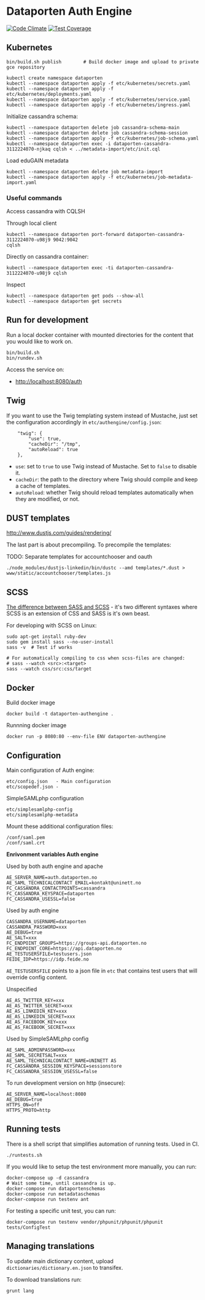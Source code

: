 # Dataporten Auth Engine

[![Code Climate](https://codeclimate.com/github/feideconnect/feideconnect-authengine/badges/gpa.svg)](https://codeclimate.com/github/feideconnect/feideconnect-authengine)
[![Test Coverage](https://codeclimate.com/github/feideconnect/feideconnect-authengine/badges/coverage.svg)](https://codeclimate.com/github/feideconnect/feideconnect-authengine)


## Kubernetes

```
bin/build.sh publish        # Build docker image and upload to private gce repository

kubectl create namespace dataporten
kubectl --namespace dataporten apply -f etc/kubernetes/secrets.yaml
kubectl --namespace dataporten apply -f etc/kubernetes/deployments.yaml
kubectl --namespace dataporten apply -f etc/kubernetes/service.yaml
kubectl --namespace dataporten apply -f etc/kubernetes/ingress.yaml
```


Initialize cassandra schema:

```
kubectl --namespace dataporten delete job cassandra-schema-main
kubectl --namespace dataporten delete job cassandra-schema-session
kubectl --namespace dataporten apply -f etc/kubernetes/job-schema.yaml
kubectl --namespace dataporten exec -i dataporten-cassandra-3112224070-njkaq cqlsh < ../metadata-import/etc/init.cql
```

Load eduGAIN metadata

```
kubectl --namespace dataporten delete job metadata-import
kubectl --namespace dataporten apply -f etc/kubernetes/job-metadata-import.yaml
```

### Useful commands

Access cassandra with CQLSH

Through local client
```
kubectl --namespace dataporten port-forward dataporten-cassandra-3112224070-u98j9 9042:9042
cqlsh
```

Directly on cassandra container:

```
kubectl --namespace dataporten exec -ti dataporten-cassandra-3112224070-u98j9 cqlsh
```

Inspect

```
kubectl --namespace dataporten get pods --show-all
kubectl --namespace dataporten get secrets
```


## Run for development

Run a local docker container with mounted directories for the content that you would like to work on.

```
bin/build.sh
bin/rundev.sh
```

Access the service on:

* <http://localhost:8080/auth>


## Twig

If you want to use the Twig templating system instead of Mustache, just set the configuration accordingly in
`etc/authengine/config.json`:

```
    "twig": {
        "use": true,
        "cacheDir": "/tmp",
        "autoReload": true
    },
```

* `use`: set to `true` to use Twig instead of Mustache. Set to `false` to disable it.
* `cacheDir`: the path to the directory where Twig should compile and keep a cache of templates.
* `autoReload`: whether Twig should reload templates automatically when they are modified, or not.


## DUST templates

http://www.dustjs.com/guides/rendering/

The last part is about precompiling. To precompile the templates:

TODO: Separate templates for accountchooser and oauth

```
./node_modules/dustjs-linkedin/bin/dustc --amd templates/*.dust > www/static/accountchooser/templates.js
```

## SCSS

[The difference between SASS and SCSS](http://sass-lang.com/documentation/file.SASS_REFERENCE.html#Syntax) - it's two different syntaxes where SCSS is an extension of CSS and SASS is it's own beast.


For developing with SCSS on Linux:
```
sudo apt-get install ruby-dev
sudo gem install sass --no-user-install
sass -v  # Test if works

# For automatically compiling to css when scss-files are changed:
# sass --watch <src>:<target>
sass --watch css/src:css/target
```

## Docker


Build docker image

```
docker build -t dataporten-authengine .
```

Runnning docker image

```
docker run -p 8080:80 --env-file ENV dataporten-authengine
```


## Configuration

Main configuration of Auth engine:

```
etc/config.json   - Main configuration
etc/scopedef.json -
```

SimpleSAMLphp configuration

```
etc/simplesamlphp-config
etc/simplesamlphp-metadata
```

Mount these additional configuration files:

```
/conf/saml.pem
/conf/saml.crt
```

**Enrivonment variables Auth engine**

Used by both auth engine and apache

```
AE_SERVER_NAME=auth.dataporten.no
AE_SAML_TECHNICALCONTACT_EMAIL=kontakt@uninett.no
FC_CASSANDRA_CONTACTPOINTS=cassandra
FC_CASSANDRA_KEYSPACE=dataporten
FC_CASSANDRA_USESSL=false
```


Used by auth engine

```
CASSANDRA_USERNAME=dataporten
CASSANDRA_PASSWORD=xxx
AE_DEBUG=true
AE_SALT=xxx
FC_ENDPOINT_GROUPS=https://groups-api.dataporten.no
FC_ENDPOINT_CORE=https://api.dataporten.no
AE_TESTUSERSFILE=testusers.json
FEIDE_IDP=https://idp.feide.no
```

`AE_TESTUSERSFILE` points to a json file in `etc` that contains test users that will override config content.


Unspecified

```
AE_AS_TWITTER_KEY=xxx
AE_AS_TWITTER_SECRET=xxx
AE_AS_LINKEDIN_KEY=xxx
AE_AS_LINKEDIN_SECRET=xxx
AE_AS_FACEBOOK_KEY=xxx
AE_AS_FACEBOOK_SECRET=xxx
```

Used by SimpleSAMLphp config

```
AE_SAML_ADMINPASSWORD=xxx
AE_SAML_SECRETSALT=xxx
AE_SAML_TECHNICALCONTACT_NAME=UNINETT AS
FC_CASSANDRA_SESSION_KEYSPACE=sessionstore
FC_CASSANDRA_SESSION_USESSL=false
```

To run development version on http (insecure):

```
AE_SERVER_NAME=localhost:8080
AE_DEBUG=true
HTTPS_ON=off
HTTPS_PROTO=http
```

## Running tests

There is a shell script that simplifies automation of running tests. Used in CI.

```
./runtests.sh
```

If you would like to setup the test environment more manually, you can run:

```
docker-compose up -d cassandra
# Wait some time, until cassandra is up.
docker-compose run dataportenschemas
docker-compose run metadataschemas
docker-compose run testenv ant
```

For testing a specific unit test, you can run:

```
docker-compose run testenv vendor/phpunit/phpunit/phpunit tests/ConfigTest
```


## Managing translations

To update main dictionary content, upload `dictionaries/dictionary.en.json` to transifex.

To download translations run:

```
grunt lang
```
